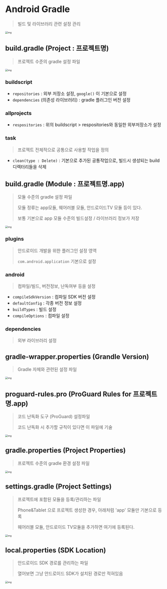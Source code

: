 # Android Gradle

> 빌드 및 라이브러리 관련 설정 관리

<img src="https://blog.kakaocdn.net/dn/er6FA8/btq9fxiccie/m3oGGpM8FcWB0Ym4m2fjnK/img.png" alt="img" style="zoom:50%;" />



## build.gradle (Project : 프로젝트명)

> 프로젝트 수준의 gradle 설정 파일

<img src="https://blog.kakaocdn.net/dn/bYj8Re/btq9fXufYFm/gSc79F1fpLpgocv0um9Xr1/img.png" alt="img" style="zoom:50%;" />



### buildscript

- `repositories` : 외부 저장소 설정, `google()` 이 기본으로 설정
- `dependencies` (의존성 라이브러리) : gradle 플러그인 버전 설정



### allprojects

- `respositories` : 위의 buildscript > respositories와 동일한 외부저장소가 설정



### task

> 프로젝트 전체적으로 공통으로 사용할 작업을 정의

- `clean(type : Delete)` : 기본으로 추가된 공통작업으로, 빌드시 생성되는 build 디렉터리들을 삭제 



## build.gradle (Module : 프로젝트명.app)

> 모듈 수준의 gradle 설정 파일
>
> 모듈 정류는 app모듈, 웨어러블 모듈, 안드로이드TV 모듈 등이 있다.
>
> 보통 기본으로 app 모듈 수준의 빌드설정 / 라이브러리 정보가 저장



<img src="https://blog.kakaocdn.net/dn/REkTL/btq9fkRcljp/vVEgkAksN5xKwK7Ur51DD1/img.png" alt="img" style="zoom:50%;" />

### plugins

> 안드로이드 개발을 위한 플러그인 설정 영역
>
> `com.android.application` 기본으로 설정



### android

> 컴파일/빌드, 버전정보, 난독여부 등을 설정

- `compileSdkVersion` : 컴파일 SDK 버전 설정
- `defaultConfig` : 각종 버전 정보 설정
- `buildTypes` : 빌드 설정
- `compileOptions` : 컴파일 설정



### dependencies

> 외부 라이브러리 설정



## gradle-wrapper.properties (Grandle Version)

> Gradle 자체와 관련된 설정 파일

<img src="https://blog.kakaocdn.net/dn/bgWwBx/btq9e6ySXz3/QXlpdF4ua9FcF0b8C15Ty1/img.png" alt="img" style="zoom:50%;" />



## proguard-rules.pro (ProGuard Rules for 프로젝트명.app)

> 코드 난독화 도구 (ProGuard) 설정파일
>
> 코드 난독화 시 추가할 규칙이 있다면 이 파일에 기술

<img src="https://blog.kakaocdn.net/dn/byTYKL/btq9eMgmpgG/H4kqJioWXDhgw5VyAVpLf0/img.png" alt="img" style="zoom:50%;" />



## gradle.properties (Project Properties)

> 프로젝트 수준의 gradle 환경 설정 파일

<img src="https://blog.kakaocdn.net/dn/dNED4G/btq9eMUYWEW/jnBAxmxEEym5um5xttuTn1/img.png" alt="img" style="zoom:50%;" />



## settings.gradle (Project Settings)

> 프로젝트에 포함된 모듈을 등록/관리하는 파일
>
> Phone&Tablet 으로 프로젝트 생성한 경우, 아래처럼 'app' 모듈만 기본으로 등록
>
> 웨어러블 모듈, 안드로이드 TV모듈을 추가하면 여기에 등록된다.

<img src="https://blog.kakaocdn.net/dn/wyfJx/btq9gYfljc4/AoszpcF3MJHp8sUzwAck5k/img.png" alt="img" style="zoom:50%;" />



## local.properties (SDK Location)

> 안드로이드 SDK 경로를 관리하는 파일
>
> 열어보면 그냥 안드로이드 SDK가 설치된 경로만 적혀있음

<img src="https://blog.kakaocdn.net/dn/r0tXG/btq9e7kk4Yg/bHMeJ6wReE12hYOjlTQu00/img.png" alt="img" style="zoom:50%;" />